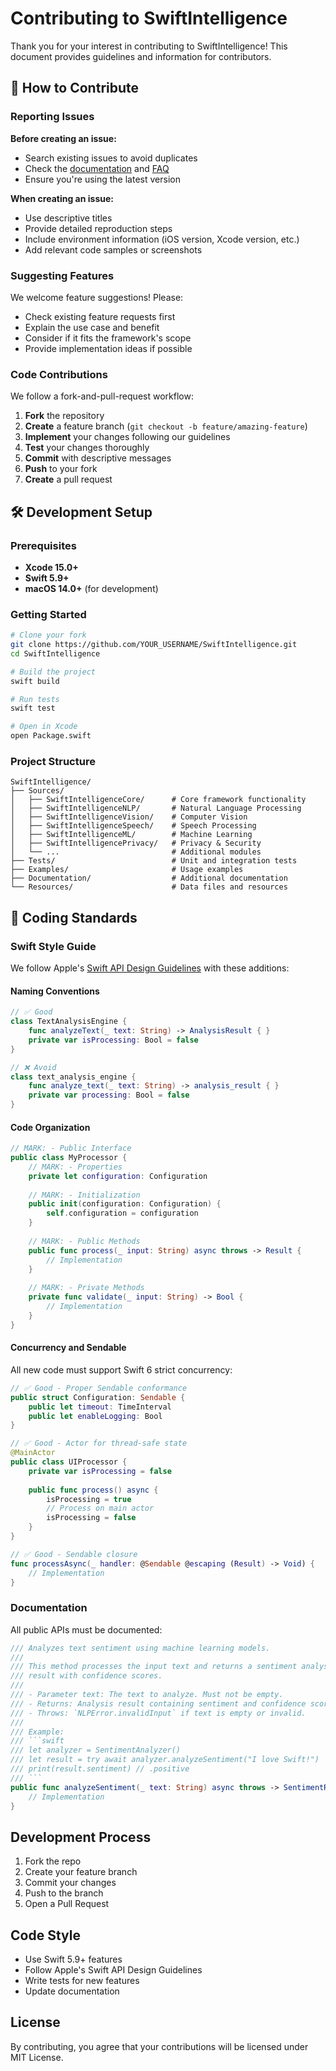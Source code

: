 # Contributing to SwiftIntelligence

Thank you for your interest in contributing to SwiftIntelligence! This document provides guidelines and information for contributors.

## 🌟 How to Contribute

### Reporting Issues

**Before creating an issue:**
- Search existing issues to avoid duplicates
- Check the [documentation](README.md) and [FAQ](Documentation/FAQ.md)
- Ensure you're using the latest version

**When creating an issue:**
- Use descriptive titles
- Provide detailed reproduction steps
- Include environment information (iOS version, Xcode version, etc.)
- Add relevant code samples or screenshots

### Suggesting Features

We welcome feature suggestions! Please:
- Check existing feature requests first
- Explain the use case and benefit
- Consider if it fits the framework's scope
- Provide implementation ideas if possible

### Code Contributions

We follow a fork-and-pull-request workflow:

1. **Fork** the repository
2. **Create** a feature branch (`git checkout -b feature/amazing-feature`)
3. **Implement** your changes following our guidelines
4. **Test** your changes thoroughly
5. **Commit** with descriptive messages
6. **Push** to your fork
7. **Create** a pull request

## 🛠️ Development Setup

### Prerequisites

- **Xcode 15.0+**
- **Swift 5.9+**
- **macOS 14.0+** (for development)

### Getting Started

```bash
# Clone your fork
git clone https://github.com/YOUR_USERNAME/SwiftIntelligence.git
cd SwiftIntelligence

# Build the project
swift build

# Run tests
swift test

# Open in Xcode
open Package.swift
```

### Project Structure

```
SwiftIntelligence/
├── Sources/
│   ├── SwiftIntelligenceCore/      # Core framework functionality
│   ├── SwiftIntelligenceNLP/       # Natural Language Processing
│   ├── SwiftIntelligenceVision/    # Computer Vision
│   ├── SwiftIntelligenceSpeech/    # Speech Processing
│   ├── SwiftIntelligenceML/        # Machine Learning
│   ├── SwiftIntelligencePrivacy/   # Privacy & Security
│   └── ...                         # Additional modules
├── Tests/                          # Unit and integration tests
├── Examples/                       # Usage examples
├── Documentation/                  # Additional documentation
└── Resources/                      # Data files and resources
```

## 📝 Coding Standards

### Swift Style Guide

We follow Apple's [Swift API Design Guidelines](https://swift.org/documentation/api-design-guidelines/) with these additions:

#### Naming Conventions

```swift
// ✅ Good
class TextAnalysisEngine {
    func analyzeText(_ text: String) -> AnalysisResult { }
    private var isProcessing: Bool = false
}

// ❌ Avoid
class text_analysis_engine {
    func analyze_text(_ text: String) -> analysis_result { }
    private var processing: Bool = false
}
```

#### Code Organization

```swift
// MARK: - Public Interface
public class MyProcessor {
    // MARK: - Properties
    private let configuration: Configuration
    
    // MARK: - Initialization
    public init(configuration: Configuration) {
        self.configuration = configuration
    }
    
    // MARK: - Public Methods
    public func process(_ input: String) async throws -> Result {
        // Implementation
    }
    
    // MARK: - Private Methods
    private func validate(_ input: String) -> Bool {
        // Implementation
    }
}
```

#### Concurrency and Sendable

All new code must support Swift 6 strict concurrency:

```swift
// ✅ Good - Proper Sendable conformance
public struct Configuration: Sendable {
    public let timeout: TimeInterval
    public let enableLogging: Bool
}

// ✅ Good - Actor for thread-safe state
@MainActor
public class UIProcessor {
    private var isProcessing = false
    
    public func process() async {
        isProcessing = true
        // Process on main actor
        isProcessing = false
    }
}

// ✅ Good - Sendable closure
func processAsync(_ handler: @Sendable @escaping (Result) -> Void) {
    // Implementation
}
```

### Documentation

All public APIs must be documented:

```swift
/// Analyzes text sentiment using machine learning models.
/// 
/// This method processes the input text and returns a sentiment analysis
/// result with confidence scores.
/// 
/// - Parameter text: The text to analyze. Must not be empty.
/// - Returns: Analysis result containing sentiment and confidence scores.
/// - Throws: `NLPError.invalidInput` if text is empty or invalid.
/// 
/// Example:
/// ```swift
/// let analyzer = SentimentAnalyzer()
/// let result = try await analyzer.analyzeSentiment("I love Swift!")
/// print(result.sentiment) // .positive
/// ```
public func analyzeSentiment(_ text: String) async throws -> SentimentResult {
    // Implementation
}
```

## Development Process
1. Fork the repo
2. Create your feature branch
3. Commit your changes
4. Push to the branch
5. Open a Pull Request

## Code Style
- Use Swift 5.9+ features
- Follow Apple's Swift API Design Guidelines
- Write tests for new features
- Update documentation

## License
By contributing, you agree that your contributions will be licensed under MIT License.
